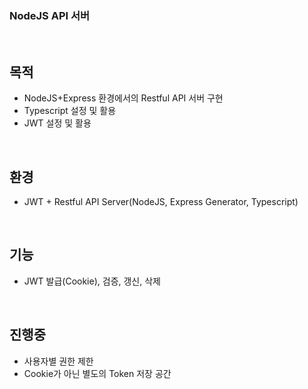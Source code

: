 ### NodeJS API 서버
<br/>

## 목적
- NodeJS+Express 환경에서의 Restful API 서버 구현
- Typescript 설정 및 활용
- JWT 설정 및 활용
<br/>

## 환경
- JWT + Restful API Server(NodeJS, Express Generator, Typescript)
<br/>

## 기능
- JWT 발급(Cookie), 검증, 갱신, 삭제
<br/>

## 진행중
- 사용자별 권한 제한
- Cookie가 아닌 별도의 Token 저장 공간 
